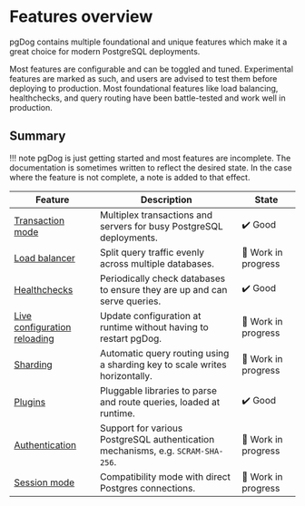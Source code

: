 # Features overview

pgDog contains multiple foundational and unique features which make it a great choice
for modern PostgreSQL deployments.

Most features are configurable and can be toggled and tuned. Experimental features are marked
as such, and users are advised to test them before deploying to production. Most foundational features like
load balancing, healthchecks, and query routing have been battle-tested and work well in production.

## Summary


!!! note
    pgDog is just getting started and most features are incomplete. The documentation
    is sometimes written to reflect the desired state. In the case where the feature is not
    complete, a note is added to that effect.

| Feature | Description | State |
|---------|-------------|-------|
| [Transaction mode](transaction-mode.md) | Multiplex transactions and servers for busy PostgreSQL deployments. | ✔️ Good |
| [Load balancer](load-balancer.md) | Split query traffic evenly across multiple databases. | 🔨 Work in progress |
| [Healthchecks](healthchecks.md) | Periodically check databases to ensure they are up and can serve queries. | ✔️ Good |
| [Live configuration reloading](../configuration/index.md) | Update configuration at runtime without having to restart pgDog. | 🔨 Work in progress |
| [Sharding](sharding/index.md) | Automatic query routing using a sharding key to scale writes horizontally. | 🔨 Work in progress |
| [Plugins](plugins/index.md) | Pluggable libraries to parse and route queries, loaded at runtime. | ✔️ Good |
| [Authentication](authentication.md) | Support for various PostgreSQL authentication mechanisms, e.g. `SCRAM-SHA-256`. | 🔨 Work in progress |
| [Session mode](session-mode.md) | Compatibility mode with direct Postgres connections. | 🔨 Work in progress |
